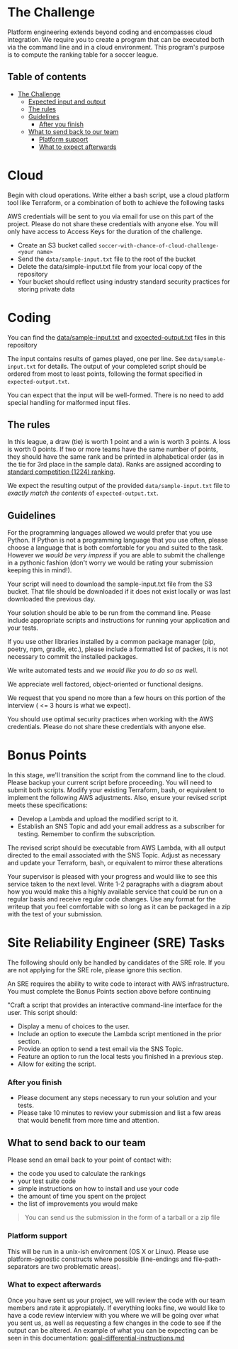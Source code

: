 # The Challenge
Platform engineering extends beyond coding and encompasses cloud integration. We require you to create a program that can be executed both via the command line and in a cloud environment. This program's purpose is to compute the ranking table for a soccer league.

## Table of contents
- [The Challenge](#the-challenge)
  * [Expected input and output](#expected-input-and-output)
  * [The rules](#the-rules)
  * [Guidelines](#guidelines)
    + [After you finish](#after-you-finish)
  * [What to send back to our team](#what-to-send-back-to-our-team)
    + [Platform support](#platform-support)
    + [What to expect afterwards](#what-to-expect-afterwards)

# Cloud

Begin with cloud operations. Write either a bash script, use a cloud platform tool like Terraform, or a combination of both to achieve the following tasks

AWS credentials will be sent to you via email for use on this part of the project.  Please do not share these credentials with anyone else.  You will only have access to Access Keys for the duration of the challenge.

- Create an S3 bucket called `soccer-with-chance-of-cloud-challenge-<your name>`
- Send the `data/sample-input.txt` file to the root of the bucket
- Delete the data/simple-input.txt file from your local copy of the repository
- Your bucket should reflect using industry standard security practices for storing private data

# Coding

You can find the [data/sample-input.txt](data/sample-input.txt) and [expected-output.txt](expected-output.txt) files in this repository

The input contains results of games played, one per line. See `data/sample-input.txt` for details. The output of your completed script should be ordered from most to least points, following the format specified in `expected-output.txt`.

You can expect that the input will be well-formed. There is no need to add
special handling for malformed input files.

## The rules

In this league, a draw (tie) is worth 1 point and a win is worth 3 points. A loss is worth 0 points. If two or more teams have the same number of points, they should have the same rank and be printed in alphabetical order (as in the tie for 3rd place in the sample data). Ranks are assigned according to [standard competition (1224) ranking](https://en.wikipedia.org/wiki/Ranking#Standard_competition_ranking_(%221224%22_ranking)).

We expect the resulting output of the provided `data/sample-input.txt` file to *exactly match the contents* of `expected-output.txt`.

## Guidelines

For the programming languages allowed we would prefer that you use Python. If Python is not a programming language that you use often, please choose a language that is both comfortable for you and suited to the task. However _we would be very impress_ if you are able to submit the challenge in a pythonic fashion (don't worry we would be rating your submission keeping this in mind!).

Your script will need to download the sample-input.txt file from the S3 bucket.  That file should be downloaded if it does not exist locally or was last downloaded the previous day.

Your solution should be able to be run from the command line. Please include appropriate scripts and instructions for running your application and your tests.

If you use other libraries installed by a common package manager (pip, poetry, npm, gradle, etc.), please include a formatted list of packes, it is not necessary to commit the installed packages.

We write automated tests and *we would like you to do so as well*.

We appreciate well factored, object-oriented or functional designs.

We request that you spend no more than a few hours on this portion of the interview ( <= 3 hours is what we expect).

You should use optimal security practices when working with the AWS credentials.  Please do not share these credentials with anyone else.

# Bonus Points

In this stage, we'll transition the script from the command line to the cloud. Please backup your current script before proceeding. You will need to submit both scripts. Modify your existing Terraform, bash, or equivalent to implement the following AWS adjustments. Also, ensure your revised script meets these specifications:

- Develop a Lambda and upload the modified script to it.
- Establish an SNS Topic and add your email address as a subscriber for testing. Remember to confirm the subscription.

The revised script should be executable from AWS Lambda, with all output directed to the email associated with the SNS Topic. Adjust as necessary and update your Terraform, bash, or equivalent to mirror these alterations

Your supervisor is pleased with your progress and would like to see this service taken to the next level.  Write 1-2 paragraphs with a diagram about how you would make this a highly available service that could be run on a regular basis and receive regular code changes.  Use any format for the writeup that you feel comfortable with so long as it can be packaged in a zip with the test of your submission.

# Site Reliability Engineer (SRE) Tasks

The following should only be handled by candidates of the SRE role.  If you are not applying for the SRE role, please ignore this section.

An SRE requires the ability to write code to interact with AWS infrastructure.  You must complete the Bonus Points section above before continuing

"Craft a script that provides an interactive command-line interface for the user. This script should:

- Display a menu of choices to the user.
- Include an option to execute the Lambda script mentioned in the prior section.
- Provide an option to send a test email via the SNS Topic.
- Feature an option to run the local tests you finished in a previous step.
- Allow for exiting the script.

### After you finish

- Please document any steps necessary to run your solution and your tests.
- Please take 10 minutes to review your submission and list a few areas that would benefit from more time and attention.

## What to send back to our team

Please send an email back to your point of contact with:

- the code you used to calculate the rankings
- your test suite code
- simple instructions on how to install and use your code
- the amount of time you spent on the project
- the list of improvements you would make

> You can send us the submission in the form of a tarball or a zip file

### Platform support

This will be run in a unix-ish environment (OS X or Linux).
Please use platform-agnostic constructs where possible (line-endings and file-path-separators are two problematic areas).

### What to expect afterwards

Once you have sent us your project, we will review the code with our team members and rate it appropiately.
If everything looks fine, we would like to have a code review interview with you where we will be going over what you sent us, as well as requesting a few changes in the code to see if the output can be altered. An example of what you can be expecting can be seen in this documentation: [goal-differential-instructions.md](goal-differential-instructions.md)
